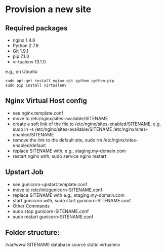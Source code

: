 Provision a new site
====================

## Required packages

* nginx 1.4.6
* Python 2.7.6
* Git 1.9.1
* pip 7.1.0
* virtualenv 13.1.0

e.g., on Ubuntu

    sudo apt-get install nginx git python python-pip
    sudo pip install virtualenv

## Nginx Virtual Host config

* see nginx.template.conf
* move to /etc/nginx/sites-available/SITENAME
* create a soft link of the file to /etc/nginx/sites-enabled/SITENAME, e.g. sudo ln -s /etc/nginx/sites-available/SITENAME /etc/nginx/sites-enabled/SITENAME
* remove the link to the default site, sudo rm /etc/nginx/sites-enabled/default
* replace SITENAME with, e.g., staging.my-domain.com
* restart nginx with, sudo service nginx restart

## Upstart Job

* see gunicorn-upstart.template.conf
* move to /etc/init/gunicorn-SITENAME.conf
* replace SITENAME with e.g., staging.my-domain.com
* start gunicorn with, sudo start gunicorn-SITENAME.conf
* Other Commands
*    sudo stop gunicorn-SITENAME.conf
*    sudo restart gunicorn-SITENAME.conf

## Folder structure:

/var/www
   SITENAME
      database
      source
      static
      virtualenv
